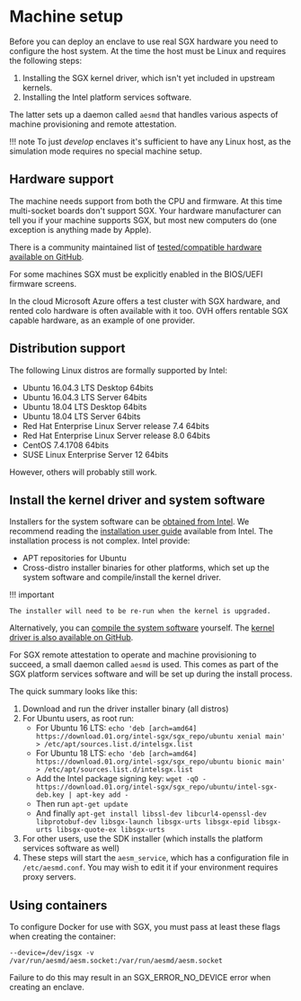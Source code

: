 # Machine setup

Before you can deploy an enclave to use real SGX hardware you need to configure the host system. At the time
the host must be Linux and requires the following steps:

1. Installing the SGX kernel driver, which isn't yet included in upstream kernels.
2. Installing the Intel platform services software.

The latter sets up a daemon called `aesmd` that handles various aspects of machine provisioning
and remote attestation.

!!! note
    To just *develop* enclaves it's sufficient to have any Linux host, as the simulation mode requires no special
    machine setup.

## Hardware support

The machine needs support from both the CPU and firmware. At this time multi-socket boards don't
support SGX. Your hardware manufacturer can tell you if your machine supports SGX, but most new
computers do (one exception is anything made by Apple).

There is a community maintained list of [tested/compatible hardware available on GitHub](https://github.com/ayeks/SGX-hardware).

For some machines SGX must be explicitly enabled in the BIOS/UEFI firmware screens.

In the cloud Microsoft Azure offers a test cluster with SGX hardware, and rented colo hardware is often
available with it too. OVH offers rentable SGX capable hardware, as an example of one provider.

## Distribution support

The following Linux distros are formally supported by Intel:

* Ubuntu 16.04.3 LTS Desktop 64bits
* Ubuntu 16.04.3 LTS Server 64bits
* Ubuntu 18.04 LTS Desktop 64bits
* Ubuntu 18.04 LTS Server 64bits
* Red Hat Enterprise Linux Server release 7.4 64bits
* Red Hat Enterprise Linux Server release 8.0 64bits
* CentOS 7.4.1708 64bits
* SUSE Linux Enterprise Server 12 64bits

However, others will probably still work.

## Install the kernel driver and system software

Installers for the system software can be [obtained from Intel](https://01.org/intel-software-guard-extensions/downloads).
We recommend reading the [installation user guide](https://download.01.org/intel-sgx/sgx-linux/2.8/docs/Intel_SGX_Installation_Guide_Linux_2.8_Open_Source.pdf) available from Intel.
The installation process is not complex. Intel provide:

* APT repositories for Ubuntu
* Cross-distro installer binaries for other platforms, which set up the system software and compile/install the kernel driver.

!!! important

    The installer will need to be re-run when the kernel is upgraded.

Alternatively, you can [compile the system software](https://github.com/intel/linux-sgx/releases/tag/sgx_2.8) yourself.
The [kernel driver is also available on GitHub](https://github.com/intel/linux-sgx-driver).  

For SGX remote attestation to operate and machine provisioning to succeed, a small daemon called `aesmd` is used. This
comes as part of the SGX platform services software and will be set up during the install process.

The quick summary looks like this:

1. Download and run the driver installer binary (all distros)
2. For Ubuntu users, as root run:
   * For Ubuntu 16 LTS: `echo 'deb [arch=amd64] https://download.01.org/intel-sgx/sgx_repo/ubuntu xenial main' > /etc/apt/sources.list.d/intelsgx.list`
   * For Ubuntu 18 LTS: `echo 'deb [arch=amd64] https://download.01.org/intel-sgx/sgx_repo/ubuntu bionic main' > /etc/apt/sources.list.d/intelsgx.list`
   * Add the Intel package signing key: `wget -qO - https://download.01.org/intel-sgx/sgx_repo/ubuntu/intel-sgx-deb.key | apt-key add -`
   * Then run `apt-get update`
   * And finally `apt-get install libssl-dev libcurl4-openssl-dev libprotobuf-dev libsgx-launch libsgx-urts libsgx-epid libsgx-urts libsgx-quote-ex libsgx-urts`
3. For other users, use the SDK installer (which installs the platform services software as well)
4. These steps will start the `aesm_service`, which has a configuration file in `/etc/aesmd.conf`. You may wish to edit 
   it if your environment requires proxy servers.
   
## Using containers

To configure Docker for use with SGX, you must pass at least these flags when creating the container: 

`--device=/dev/isgx -v /var/run/aesmd/aesm.socket:/var/run/aesmd/aesm.socket`

Failure to do this may result in an SGX_ERROR_NO_DEVICE error when creating an enclave. 

<!--- TODO: We should offer a machine setup test tool here or use the one from Fortanix -->
